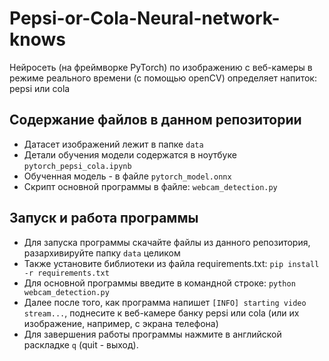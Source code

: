# Pepsi-or-Cola-Neural-network-knows
Нейросеть (на фреймворке PyTorch) по изображению с веб-камеры в режиме реального времени (с помощью openCV) определяет напиток: pepsi или cola

## Содержание файлов в данном репозитории

- Датасет изображений лежит в папке `data`
- Детали обучения модели содержатся в ноутбуке `pytorch_pepsi_cola.ipynb`
- Обученная модель - в файле `pytorch_model.onnx`
- Скрипт основной программы в файле: `webcam_detection.py`

## Запуск и работа программы

 - Для запуска программы скачайте файлы из данного репозитория, разархивируйте папку `data` целиком
 - Также установите библиотеки из файла requirements.txt: `pip install -r requirements.txt`
 - Для основной программы введите в командной строке: `python webcam_detection.py`
 - Далее после того, как программа напишет `[INFO] starting video stream...`, поднесите к веб-камере банку pepsi или cola (или их изображение, например, с экрана телефона)
 - Для завершения работы программы нажмите в английской раскладке `q` (quit - выход).
